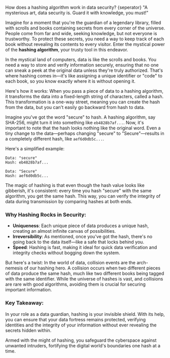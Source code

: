 How does a hashing algorithm work in data security?
{seperator}
"A mysterious art, data security is. Guard it with knowledge, you must!"

Imagine for a moment that you're the guardian of a legendary library, filled with scrolls and books containing secrets from every corner of the universe. People come from far and wide, seeking knowledge, but not everyone is trustworthy. To protect these secrets, you need a way to keep track of each book without revealing its contents to every visitor. Enter the mystical power of the **hashing algorithm**, your trusty tool in this endeavor.

In the mystical land of computers, data is like the scrolls and books. You need a way to store and verify information securely, ensuring that no one can sneak a peek at the original data unless they're truly authorized. That's where hashing comes in—it's like assigning a unique identifier or "code" to each book, so you know exactly where it is without opening it.

Here's how it works: When you pass a piece of data to a hashing algorithm, it transforms the data into a fixed-length string of characters, called a hash. This transformation is a one-way street, meaning you can create the hash from the data, but you can't easily go backward from hash to data.

Imagine you've got the word "secure" to hash. A hashing algorithm, say SHA-256, might turn it into something like `eb4828b7af...`. Now, it's important to note that the hash looks nothing like the original word. Even a tiny change to the data—perhaps changing "secure" to "Secure"—results in a completely different hash, like `aef6d0db5c...`.

Here's a simplified example:

```
Data: "secure"
Hash: eb4828b7af...

Data: "Secure"
Hash: aef6d0db5c...
```

The magic of hashing is that even though the hash value looks like gibberish, it's consistent: every time you hash "secure" with the same algorithm, you get the same hash. This way, you can verify the integrity of data during transmission by comparing hashes at both ends.

### Why Hashing Rocks in Security:

- **Uniqueness**: Each unique piece of data produces a unique hash, creating an almost infinite canvas of possibilities.
- **Irreversibility**: As mentioned, once you've got the hash, there's no going back to the data itself—like a safe that locks behind you.
- **Speed**: Hashing is fast, making it ideal for quick data verification and integrity checks without bogging down the system.

But here's a twist: In the world of data, collision events are the arch-nemesis of our hashing hero. A collision occurs when two different pieces of data produce the same hash, much like two different books being tagged with the same identifier. While the universe of hashes is vast, and collisions are rare with good algorithms, avoiding them is crucial for securing important information.

### Key Takeaway:
In your role as a data guardian, hashing is your invisible shield. With its help, you can ensure that your data fortress remains protected, verifying identities and the integrity of your information without ever revealing the secrets hidden within.

Armed with the might of hashing, you safeguard the cyberspace against unwanted intruders, fortifying the digital world's boundaries one hash at a time.